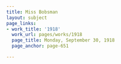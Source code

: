 ```yaml
---
title: Miss Bobsman
layout: subject
page_links:
- work_title: '1918'
  work_url: pages/works/1918
  page_title: Monday, September 30, 1918
  page_anchor: page-651

---
```

